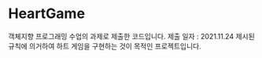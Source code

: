 # HeartGame

객체지향 프로그래밍 수업의 과제로 제출한 코드입니다. 제출 일자 : 2021.11.24
제시된 규칙에 의거하여 하트 게임을 구현하는 것이 목적인 프로젝트입니다.
